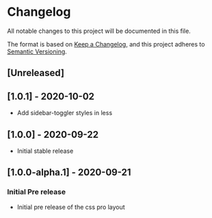 # Changelog

All notable changes to this project will be documented in this file.

The format is based on [Keep a Changelog](https://keepachangelog.com/en/1.0.0/),
and this project adheres to [Semantic Versioning](https://semver.org/spec/v2.0.0.html).

## [Unreleased]

## [1.0.1] - 2020-10-02

- Add sidebar-toggler styles in less

## [1.0.0] - 2020-09-22

- Initial stable release

## [1.0.0-alpha.1] - 2020-09-21

### Initial Pre release

- Initial pre release of the css pro layout
